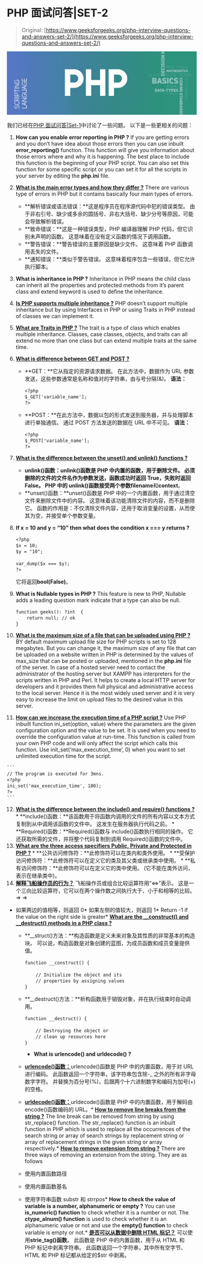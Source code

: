 # PHP 面试问答|SET-2

> Original: [https://www.geeksforgeeks.org/php-interview-questions-and-answers-set-2/](https://www.geeksforgeeks.org/php-interview-questions-and-answers-set-2/)

![](img/19a7a975dc51450401ac805fb784882c.png)

我们已经在[PHP 面试问答|Set-1](https://www.geeksforgeeks.org/php-interview-questions-and-answers/)中讨论了一些问题。 以下是一些更相关的问题：

1.  **How can you enable error reporting in PHP ?**
    If you are getting errors and you don’t have idea about those errors then you can use inbuilt **error_reporting()** function. This function will give you information about those errors where and why it is happening. The best place to include this function is the beginning of your PHP script. You can also set this function for some specific script or you can set it for all the scripts in your server by editing the **php.ini** file.
2.  **[What is the main error types and how they differ ?](https://www.geeksforgeeks.org/php-types-of-errors/)**
    There are various type of errors in PHP but it contains basically four main types of errors.
    *   **解析错误或语法错误：**这是程序员在程序源代码中犯的错误类型。 由于非右引号、缺少或多余的圆括号、非右大括号、缺少分号等原因，可能会导致解析错误。
    *   **致命错误：**这是一种错误类型，PHP 编译器理解 PHP 代码，但它识别未声明的函数。 这意味着在没有定义函数的情况下调用函数。
    *   **警告错误：**警告错误的主要原因是缺少文件。 这意味着 PHP 函数调用丢失的文件。
    *   **通知错误：**类似于警告错误。 这意味着程序包含一些错误，但它允许执行脚本。

3.  **What is inheritance in PHP ?**
    Inheritance in PHP means the child class can inherit all the properties and protected methods from it’s parent class and extend keyword is used to define the inheritance.
4.  **[Is PHP supports multiple inheritance ?](https://www.geeksforgeeks.org/multiple-inheritance-in-php/)**
    PHP doesn’t support multiple inheritance but by using Interfaces in PHP or using Traits in PHP instead of classes we can implement it.
5.  [**What are Traits in PHP ?**](https://www.geeksforgeeks.org/multiple-inheritance-in-php/)
    The trait is a type of class which enables multiple inheritance. Classes, case classes, objects, and traits can all extend no more than one class but can extend multiple traits at the same time.
6.  [**What is difference between GET and POST ?**](https://www.geeksforgeeks.org/http-get-post-methods-php/)
    *   **GET：**它从指定的资源请求数据。 在此方法中，数据作为 URL 参数发送，这些参数通常是名称和值对的字符串，由与号分隔(&)。
        **语法：**

        ```
        <?php
        $_GET['variable_name'];
        ?>
        ```

    *   **POST：**在此方法中，数据以包的形式发送到服务器，并与处理脚本进行单独通信。 通过 POST 方法发送的数据在 URL 中不可见。
        **语法：**

        ```
        <?php
        $_POST['variable_name'];
        ?>
        ```

7.  [**What is the difference between the unset() and unlink() functions ?**](https://www.geeksforgeeks.org/php-unset-vs-unlink-function/)
    *   **unlink()函数：**unlink()函数是 PHP 中内置的函数，用于删除文件。 必须删除的文件的文件名作为参数发送，函数成功时返回 True，失败时返回 False。 PHP 中的 unlink()函数接受两个参数**filename**和**context**。
    *   **unset()函数：**unset()函数是 PHP 中的一个内置函数，用于通过清空文件来删除文件中的内容。 这意味着该功能清除文件的内容，而不是删除它。 函数的作用是：不仅清除文件内容，还用于取消变量的设置，从而使其为空，并接受单个参数变量。
8.  **If x = 10 and y = “10” then what does the condition x === y returns ?**

    ```
    <?php
    $x = 10;  
    $y = "10";

    var_dump($x === $y); 
    ?> 
    ```

    它将返回**bool(False)**。

9.  **What is Nullable types in PHP ?**
    This feature is new to PHP, Nullable adds a leading question mark indicate that a type can also be null.

    ```
    function geeks(): ?int  {
        return null; // ok
    }
    ```

10.  [**What is the maximum size of a file that can be uploaded using PHP ?**](https://www.geeksforgeeks.org/how-to-change-the-maximum-upload-file-size-in-php/)
    BY default maximum upload file size for PHP scripts is set to 128 megabytes. But you can change it, the maximum size of any file that can be uploaded on a website written in PHP is determined by the values of max_size that can be posted or uploaded, mentioned in the **php.ini** file of the server. In case of a hosted server need to contact the administrator of the hosting server but XAMPP has interpreters for the scripts written in PHP and Perl. It helps to create a local HTTP server for developers and it provides them full physical and administrative access to the local server. Hence it is the most widely used server and it is very easy to increase the limit on upload files to the desired value in this server.
11.  [**How can we increase the execution time of a PHP script ?**](https://www.geeksforgeeks.org/maximum-execution-time-taken-by-a-php-script/)
    Use PHP inbuilt function ini_set(option, value) where the parameters are the given configuration option and the value to be set. It is used when you need to override the configuration value at run-time. This function is called from your own PHP code and will only affect the script which calls this function. Use init_set(‘max_execution_time’, 0) when you want to set unlimited execution time for the script.

    ```
    // The program is executed for 3mns. 
    <?php 
    ini_set('max_execution_time', 180); 
    ?> 
    ```

12.  [**What is the difference between the include() and require() functions ?**](https://www.geeksforgeeks.org/php-inclusion/)
    *   **include()函数：**该函数用于将函数内调用的文件的所有内容以文本方式复制到从中调用该函数的文件中。 这发生在服务器执行代码之前。
    *   **Required()函数：**Required()函数与 include()函数执行相同的操作。 它还获取所需的文件，并将整个代码复制到调用 Required()函数的文件中。
13.  [**What are the three access specifiers Public, Private and Protected in PHP ?**](https://www.geeksforgeeks.org/what-is-the-difference-between-public-private-and-protected-in-php/)
    *   **公共访问修饰符：**此修饰符可以在类内和类外使用。
    *   **受保护访问修饰符：**此修饰符可以在定义它的类及其父类或继承类中使用。
    *   **私有访问修饰符：**此修饰符可以在定义它的类中使用。 (它不能在类外访问，表示在继承类中)。
14.  [**解释飞船操作员的行为？**](https://www.geeksforgeeks.org/php-7-spaceship-operator/)
    飞船操作员或组合比较运算符用“<=>”表示。 这是一个三向比较运算符，它可以在两个操作数之间执行大于、小于和相等的比较。 =>
    =>

*   如果两边的值相等，则返回 0*   如果左侧的值较大，则返回 1*   Return -1 if the value on the right side is greater*   [**What are the __construct() and __destruct() methods in a PHP class ?**](https://www.geeksforgeeks.org/php-constructors-and-destructors/)
    *   **__struct()方法：**构造函数是定义未来对象及其性质的非常基本的构造块。 可以说，构造函数是对象创建的蓝图，为成员函数和成员变量提供值。

        ```
        function __construct() {

            // Initialize the object and its
            // properties by assigning values
        }
        ```

    *   **__destruct()方法：**析构函数用于销毁对象，并在执行结束时自动调用。

        ```
        function __destruct() {

            // Destroying the object or
            // clean up resources here 
        }
        ```

        *   **What is urlencode() and urldecode() ?**
    *   [**urlencode()函数：**](https://www.geeksforgeeks.org/php-urlencode-function/)urlencode()函数是 PHP 中的内置函数，用于对 URL 进行编码。 此函数返回一个字符串，该字符串包含除-_ 之外的所有非字母数字字符。 并替换为百分号(%)，后跟两个十六进制数字和编码为加号(+)的空格。
    *   [**urldecode()函数：**](https://www.geeksforgeeks.org/php-urldecode-function/)urldecode()函数是 PHP 中的内置函数，用于解码由 encode()函数编码的 URL。*   [**How to remove line breaks from the string ?**](https://www.geeksforgeeks.org/how-to-remove-line-breaks-from-the-string-in-php/)
    The line break can be removed from string by using str_replace() function. The str_replace() function is an inbuilt function in PHP which is used to replace all the occurrences of the search string or array of search strings by replacement string or array of replacement strings in the given string or array respectively.*   [**How to remove extension from string ?**](https://www.geeksforgeeks.org/how-to-remove-extension-from-string-in-php/)
    There are three ways of removing an extension from the string. They are as follows
    *   使用内置函数路径
    *   使用内置函数基名
    *   使用字符串函数 substr 和 strrpos*   **How to check the value of variable is a number, alphanumeric or empty ?**
    You can use **is_numeric() function** to check whether it is a number or not. The **ctype_alnum() function** is used to check whether it is an alphanumeric value or not and use the **empty() function** to check variable is empty or not.*   [**是否可以从数据中删除 HTML 标记？**](https://www.geeksforgeeks.org/php-strip_tags-function/)
    可以使用**strie_tag()函数**。 此函数是 PHP 中的内置函数，用于从 HTML 和 PHP 标记中剥离字符串。 此函数返回一个字符串，其中所有空字节、HTML 和 PHP 标记都从给定的$str 中剥离。